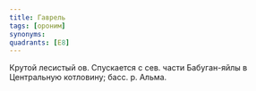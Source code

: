 ```yaml
---
title: Гаврель
tags: [ороним]
synonyms:
quadrants: [Е8]
---
```


Крутой лесистый ов. Спускается с сев. части Бабуган-яйлы в Центральную
котловину; басс. р. Альма.
